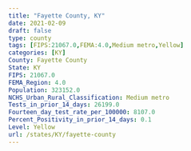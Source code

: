 ```yaml
---
title: "Fayette County, KY"
date: 2021-02-09
draft: false
type: county
tags: [FIPS:21067.0,FEMA:4.0,Medium metro,Yellow]
categories: [KY]
County: Fayette County
State: KY
FIPS: 21067.0
FEMA_Region: 4.0
Population: 323152.0
NCHS_Urban_Rural_Classification: Medium metro
Tests_in_prior_14_days: 26199.0
Fourteen_day_test_rate_per_100000: 8107.0
Percent_Positivity_in_prior_14_days: 0.1
Level: Yellow
url: /states/KY/fayette-county
---
```



